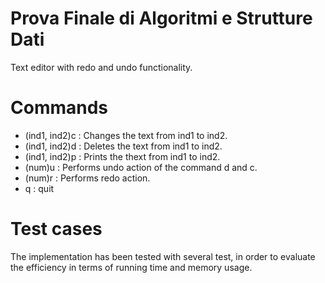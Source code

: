 # Prova Finale di Algoritmi e Strutture Dati
Text editor with redo and undo functionality.

# Commands

* (ind1, ind2)c : Changes the text from ind1 to ind2. 
* (ind1, ind2)d : Deletes the text from ind1 to ind2.
* (ind1, ind2)p : Prints the thext from ind1 to ind2.
* (num)u : Performs undo action of the command d and c.
* (num)r : Performs redo action.
* q : quit

# Test cases
The implementation has been tested with several test, in order to evaluate the efficiency in terms of running time and memory usage.

